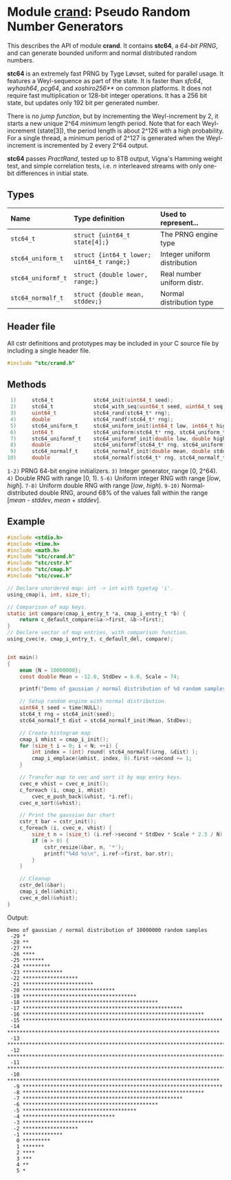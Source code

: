 # Module [crand](../stc/crand.h): Pseudo Random Number Generators

This describes the API of module **crand**. It contains **stc64**, a *64-bit PRNG*, and can generate
bounded uniform and normal distributed random numbers.

**stc64** is an extremely fast PRNG by Tyge Løvset, suited for parallel usage. It features a
Weyl-sequence as part of the state. It is faster than *sfc64*, *wyhash64*, *pcg64*, and *xoshiro256\*\**
on common platforms. It does not require fast multiplication or 128-bit integer operations. It has a
256 bit state, but updates only 192 bit per generated number.

There is no *jump function*, but by incrementing the Weyl-increment by 2, it starts a new
unique 2^64 *minimum* length period. Note that for each Weyl-increment (state[3]), the period
length is about 2^126 with a high probability. For a single thread, a minimum period of 2^127
is generated when the Weyl-increment is incremented by 2 every 2^64 output.

**stc64** passes *PractRand*, tested up to 8TB output, Vigna's Hamming weight test, and simple
correlation tests, i.e. *n* interleaved streams with only one-bit differences in initial state.

## Types

| Name               | Type definition                           | Used to represent...         |
|:-------------------|:------------------------------------------|:-----------------------------|
| `stc64_t`          | `struct {uint64_t state[4];}`             | The PRNG engine type         |
| `stc64_uniform_t`  | `struct {int64_t lower; uint64_t range;}` | Integer uniform distribution |
| `stc64_uniformf_t` | `struct {double lower, range;}`           | Real number uniform distr.   |
| `stc64_normalf_t`  | `struct {double mean, stddev;}`           | Normal distribution type     |

## Header file

All cstr definitions and prototypes may be included in your C source file by including a single header file.
```c
#include "stc/crand.h"
```

## Methods

```c
 1)     stc64_t             stc64_init(uint64_t seed);
 2)     stc64_t             stc64_with_seq(uint64_t seed, uint64_t seq);
 3)     uint64_t            stc64_rand(stc64_t* rng);
 4)     double              stc64_randf(stc64_t* rng);
 5)     stc64_uniform_t     stc64_uniform_init(int64_t low, int64_t high);
 6)     int64_t             stc64_uniform(stc64_t* rng, stc64_uniform_t* dist);
 7)     stc64_uniformf_t    stc64_uniformf_init(double low, double high);
 8)     double              stc64_uniformf(stc64_t* rng, stc64_uniformf_t* dist);
 9)     stc64_normalf_t     stc64_normalf_init(double mean, double stddev);
10)     double              stc64_normalf(stc64_t* rng, stc64_normalf_t* dist);
```
`1-2)` PRNG 64-bit engine initializers. `3)` Integer generator, range \[0, 2^64).
`4)` Double RNG with range \[0, 1). `5-6)` Uniform integer RNG with range \[*low*, *high*].
`7-8)` Uniform double RNG with range \[*low*, *high*). `9-10)` Normal-distributed double
RNG, around 68% of the values fall within the range [*mean* - *stddev*, *mean* + *stddev*].

## Example
```c
#include <stdio.h>
#include <time.h>
#include <math.h>
#include "stc/crand.h"
#include "stc/cstr.h"
#include "stc/cmap.h"
#include "stc/cvec.h"

// Declare unordered map: int -> int with typetag 'i'.
using_cmap(i, int, size_t);

// Comparison of map keys.
static int compare(cmap_i_entry_t *a, cmap_i_entry_t *b) {
    return c_default_compare(&a->first, &b->first);
}
// Declare vector of map entries, with comparison function.
using_cvec(e, cmap_i_entry_t, c_default_del, compare);


int main()
{
    enum {N = 10000000};
    const double Mean = -12.0, StdDev = 6.0, Scale = 74;

    printf("Demo of gaussian / normal distribution of %d random samples\n", N);

    // Setup random engine with normal distribution.
    uint64_t seed = time(NULL);
    stc64_t rng = stc64_init(seed);
    stc64_normalf_t dist = stc64_normalf_init(Mean, StdDev);

    // Create histogram map
    cmap_i mhist = cmap_i_init();
    for (size_t i = 0; i < N; ++i) {
        int index = (int) round( stc64_normalf(&rng, &dist) );
        cmap_i_emplace(&mhist, index, 0).first->second += 1;
    }

    // Transfer map to vec and sort it by map entry keys.
    cvec_e vhist = cvec_e_init();
    c_foreach (i, cmap_i, mhist)
        cvec_e_push_back(&vhist, *i.ref);
    cvec_e_sort(&vhist);

    // Print the gaussian bar chart
    cstr_t bar = cstr_init();
    c_foreach (i, cvec_e, vhist) {
        size_t n = (size_t) (i.ref->second * StdDev * Scale * 2.5 / N);
        if (n > 0) {
            cstr_resize(&bar, n, '*');
            printf("%4d %s\n", i.ref->first, bar.str);
        }
    }

    // Cleanup
    cstr_del(&bar);
    cmap_i_del(&mhist);
    cvec_e_del(&vhist);
}
```
Output:
```
Demo of gaussian / normal distribution of 10000000 random samples
 -29 *
 -28 **
 -27 ***
 -26 ****
 -25 *******
 -24 *********
 -23 *************
 -22 ******************
 -21 ***********************
 -20 ******************************
 -19 *************************************
 -18 ********************************************
 -17 ****************************************************
 -16 ***********************************************************
 -15 *****************************************************************
 -14 *********************************************************************
 -13 ************************************************************************
 -12 *************************************************************************
 -11 ************************************************************************
 -10 *********************************************************************
  -9 *****************************************************************
  -8 ***********************************************************
  -7 ****************************************************
  -6 ********************************************
  -5 *************************************
  -4 ******************************
  -3 ***********************
  -2 ******************
  -1 *************
   0 *********
   1 *******
   2 ****
   3 ***
   4 **
   5 *
```
